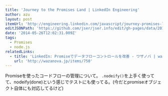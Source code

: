```yaml
---
title: 'Journey to the Promises Land | LinkedIn Engineering'
author: azu
layout: post
itemUrl: 'http://engineering.linkedin.com/javascript/journey-promises-land'
editJSONPath: 'https://github.com/jser/jser.info/edit/gh-pages/data/2014/05/index.json'
date: '2014-05-26T12:02:31.009Z'
tags:
  - Promises
  - node.js
relatedLinks:
  - title: 'LinkedIn: Promiseでデータフローコントロールを改善 - ワザノバ | wazanova'
    url: 'http://wazanova.jp/items/750'
---
```

Promiseを使ったコードフローの管理について。
`.nodeify()`を上手く使ってて、nodeify(done)という感じでテストにも使ってる。(今だとpromiseオブジェクト自体にも対応してるけど)
